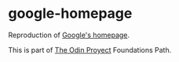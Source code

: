 # google-homepage

Reproduction of [Google's homepage](https://www.google.com).

This is part of [The Odin Proyect](https://www.theodinproject.com) Foundations Path.
